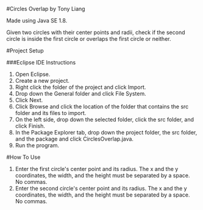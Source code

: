 #Circles Overlap by Tony Liang

Made using Java SE 1.8.

Given two circles with their center points and radii, check if the second circle is inside the first circle or overlaps the first circle or neither.

#Project Setup

###Eclipse IDE Instructions
1. Open Eclipse.
2. Create a new project.
3. Right click the folder of the project and click Import.
4. Drop down the General folder and click File System.
5. Click Next.
6. Click Browse and click the location of the folder that contains the src folder and its files to import.
7. On the left side, drop down the selected folder, click the src folder, and click Finish.
8. In the Package Explorer tab, drop down the project folder, the src folder, and the package and click CirclesOverlap.java.
9. Run the program.

#How To Use
1. Enter the first circle's center point and its radius. The x and the y coordinates, the width, and the height must be separated by a space. No commas.
2. Enter the second circle's center point and its radius. The x and the y coordinates, the width, and the height must be separated by a space. No commas.